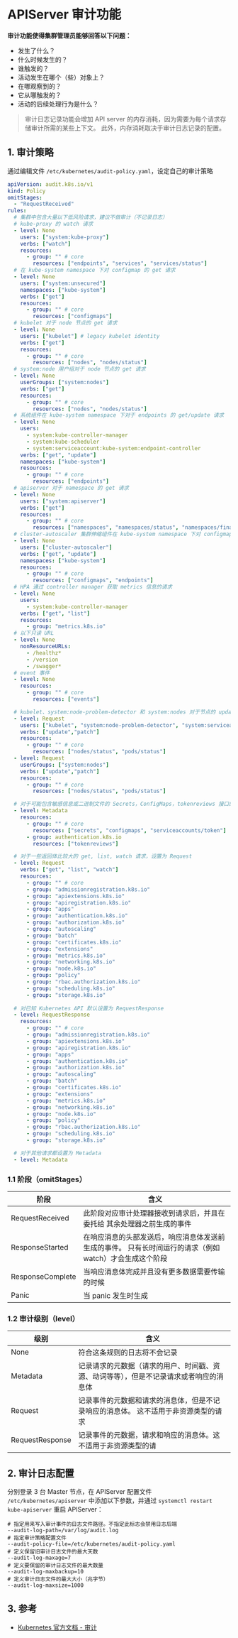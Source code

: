 # APIServer 审计功能


**审计功能使得集群管理员能够回答以下问题：**

* 发生了什么？
* 什么时候发生的？
* 谁触发的？
* 活动发生在哪个（些）对象上？
* 在哪观察到的？
* 它从哪触发的？
* 活动的后续处理行为是什么？

> 审计日志记录功能会增加 API server 的内存消耗，因为需要为每个请求存储审计所需的某些上下文。 此外，内存消耗取决于审计日志记录的配置。

## 1. 审计策略

通过编辑文件 `/etc/kubernetes/audit-policy.yaml`，设定自己的审计策略

```yaml
apiVersion: audit.k8s.io/v1
kind: Policy
omitStages:
  - "RequestReceived"
rules:
  # 集群中包含大量以下低风险请求，建议不做审计（不记录日志）
  # kube-proxy 的 watch 请求
  - level: None
    users: ["system:kube-proxy"]
    verbs: ["watch"]
    resources:
      - group: "" # core
        resources: ["endpoints", "services", "services/status"]
  # 在 kube-system namespace 下对 configmap 的 get 请求
  - level: None
    users: ["system:unsecured"]
    namespaces: ["kube-system"]
    verbs: ["get"]
    resources:
      - group: "" # core
        resources: ["configmaps"]
  # kubelet 对于 node 节点的 get 请求
  - level: None
    users: ["kubelet"] # legacy kubelet identity
    verbs: ["get"]
    resources:
      - group: "" # core
        resources: ["nodes", "nodes/status"]
  # system:node 用户组对于 node 节点的 get 请求
  - level: None
    userGroups: ["system:nodes"]
    verbs: ["get"]
    resources:
      - group: "" # core
        resources: ["nodes", "nodes/status"]
  # 系统组件在 kube-system namespace 下对于 endpoints 的 get/update 请求
  - level: None
    users:
      - system:kube-controller-manager
      - system:kube-scheduler
      - system:serviceaccount:kube-system:endpoint-controller
    verbs: ["get", "update"]
    namespaces: ["kube-system"]
    resources:
      - group: "" # core
        resources: ["endpoints"]
  # apiserver 对于 namespace 的 get 请求
  - level: None
    users: ["system:apiserver"]
    verbs: ["get"]
    resources:
      - group: "" # core
        resources: ["namespaces", "namespaces/status", "namespaces/finalize"]
  # cluster-autoscaler 集群伸缩组件在 kube-system namespace 下对 configmap、endpoint 的 get/update 请求
  - level: None
    users: ["cluster-autoscaler"]
    verbs: ["get", "update"]
    namespaces: ["kube-system"]
    resources:
      - group: "" # core
        resources: ["configmaps", "endpoints"]
  # HPA 通过 controller manager 获取 metrics 信息的请求
  - level: None
    users:
      - system:kube-controller-manager
    verbs: ["get", "list"]
    resources:
      - group: "metrics.k8s.io"
  # 以下只读 URL
  - level: None
    nonResourceURLs:
      - /healthz*
      - /version
      - /swagger*
  # event 事件
  - level: None
    resources:
      - group: "" # core
        resources: ["events"]

  # kubelet、system:node-problem-detector 和 system:nodes 对于节点的 update 和 patch 请求，等级设置为 Request，记录元数据和请求的消息体
  - level: Request
    users: ["kubelet", "system:node-problem-detector", "system:serviceaccount:kube-system:node-problem-detector"]
    verbs: ["update","patch"]
    resources:
      - group: "" # core
        resources: ["nodes/status", "pods/status"]
  - level: Request
    userGroups: ["system:nodes"]
    verbs: ["update","patch"]
    resources:
      - group: "" # core
        resources: ["nodes/status", "pods/status"]

  # 对于可能包含敏感信息或二进制文件的 Secrets，ConfigMaps，tokenreviews 接口的日志等级设为 Metadata
  - level: Metadata
    resources:
      - group: "" # core
        resources: ["secrets", "configmaps", "serviceaccounts/token"]
      - group: authentication.k8s.io
        resources: ["tokenreviews"]

  # 对于一些返回体比较大的 get, list, watch 请求，设置为 Request
  - level: Request
    verbs: ["get", "list", "watch"]
    resources:
      - group: "" # core
      - group: "admissionregistration.k8s.io"
      - group: "apiextensions.k8s.io"
      - group: "apiregistration.k8s.io"
      - group: "apps"
      - group: "authentication.k8s.io"
      - group: "authorization.k8s.io"
      - group: "autoscaling"
      - group: "batch"
      - group: "certificates.k8s.io"
      - group: "extensions"
      - group: "metrics.k8s.io"
      - group: "networking.k8s.io"
      - group: "node.k8s.io"
      - group: "policy"
      - group: "rbac.authorization.k8s.io"
      - group: "scheduling.k8s.io"
      - group: "storage.k8s.io"
      
  # 对已知 Kubernetes API 默认设置为 RequestResponse
  - level: RequestResponse
    resources:
      - group: "" # core
      - group: "admissionregistration.k8s.io"
      - group: "apiextensions.k8s.io"
      - group: "apiregistration.k8s.io"
      - group: "apps"
      - group: "authentication.k8s.io"
      - group: "authorization.k8s.io"
      - group: "autoscaling"
      - group: "batch"
      - group: "certificates.k8s.io"
      - group: "extensions"
      - group: "metrics.k8s.io"
      - group: "networking.k8s.io"
      - group: "node.k8s.io"
      - group: "policy"
      - group: "rbac.authorization.k8s.io"
      - group: "scheduling.k8s.io"
      - group: "storage.k8s.io"

  # 对于其他请求都设置为 Metadata
  - level: Metadata
```

### 1.1 阶段（omitStages）

|  阶段   | 含义  |
|  ----  | ----  |
| RequestReceived | 此阶段对应审计处理器接收到请求后，并且在委托给 其余处理器之前生成的事件 |
| ResponseStarted | 在响应消息的头部发送后，响应消息体发送前生成的事件。 只有长时间运行的请求（例如 watch）才会生成这个阶段 |
| ResponseComplete | 当响应消息体完成并且没有更多数据需要传输的时候 |
| Panic | 当 panic 发生时生成 |

### 1.2 审计级别（level）

|  级别   | 含义  |
|  ----  | ----  |
| None  | 符合这条规则的日志将不会记录 |
| Metadata  | 记录请求的元数据（请求的用户、时间戳、资源、动词等等），但是不记录请求或者响应的消息体 |
| Request | 记录事件的元数据和请求的消息体，但是不记录响应的消息体。 这不适用于非资源类型的请求 |
| RequestResponse | 记录事件的元数据，请求和响应的消息体。这不适用于非资源类型的请 |

## 2. 审计日志配置

分别登录 3 台 Master 节点，在 APIServer 配置文件 `/etc/kubernetes/apiserver` 中添加以下参数，并通过 `systemctl restart kube-apiserver` 重启 APIServer：

```
# 指定用来写入审计事件的日志文件路径。不指定此标志会禁用日志后端
--audit-log-path=/var/log/audit.log
# 指定审计策略配置文件
--audit-policy-file=/etc/kubernetes/audit-policy.yaml
# 定义保留旧审计日志文件的最大天数
--audit-log-maxage=7
# 定义要保留的审计日志文件的最大数量
--audit-log-maxbackup=10
# 定义审计日志文件的最大大小（兆字节）
--audit-log-maxsize=1000
```

## 3. 参考

* [Kubernetes 官方文档 - 审计](https://kubernetes.io/zh/docs/tasks/debug-application-cluster/audit/)